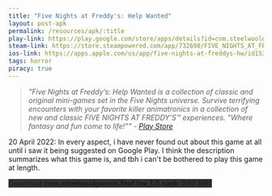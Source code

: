 ```yaml
---
title: "Five Nights at Freddy's: Help Wanted"
layout: post-apk
permalink: /resources/apk/:title
play-link: https://play.google.com/store/apps/details?id=com.steelwoolgames.fnaf.hw
steam-link: https://store.steampowered.com/app/732690/FIVE_NIGHTS_AT_FREDDYS_HELP_WANTED/
ios-link: https://apps.apple.com/us/app/five-nights-at-freddys-hw/id1531524438
tags: horror
piracy: true
---
```


> _"Five Nights at Freddy’s: Help Wanted is a collection of classic and original mini-games set in the Five Nights universe. Survive terrifying encounters with your favorite killer animatronics in a collection of new and classic FIVE NIGHTS AT FREDDY’S™ experiences. “Where fantasy and fun come to life!”" - <a href="https://play.google.com/store/apps/details?id=com.steelwoolgames.fnaf.hw" target="_blank">Play Store</a>_

<span class="timestamp">20 April 2022:</span> In every aspect, i have never found out about this game at all until i saw it being suggested on Google Play. I think the description summarizes what this game is, and tbh i can't be bothered to play this game at length.

<div class="text-center">
    <a class="btn btn-dark btn-block w-100" onclick='apk("com.steelwoolgames.fnaf.hw_1.0.xapk")' target="_blank" style="text-decoration: none; background-color: #333;"> Download <b>com.steelwoolgames.fnaf.hw_1.0.xapk</b> (560 MB)</a>
</div>
